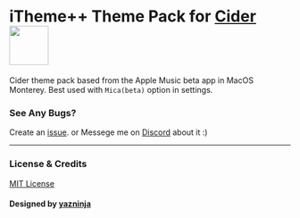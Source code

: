 # iTheme++ Theme Pack for [Cider](https://cider.sh/) <img src="https://img.shields.io/github/stars/yazninja/itheme-plus-plus?style=social" width="70"></img>

Cider theme pack based from the Apple Music beta app in MacOS Monterey.
Best used with `Mica(beta)` option in settings.

### See Any Bugs?
Create an [issue](https://github.com/yazninja/apple-cider-lite/issues).
or
Messege me on [Discord](http://discord.com/users/325495275454070786) about it :)

---

### License & Credits
[MIT License](https://github.com/yazninja/apple-cider-lite/blob/main/LICENSE)

#### Designed by [yazninja](https://github.com/yazninja)

